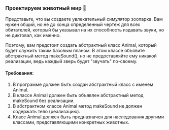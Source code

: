
### Проектируем животный мир 🦁

Представьте, что вы создаете увлекательный симулятор зоопарка. Вам нужен общий, но не до конца определенный чертеж для всех обитателей, который бы указывал на их способность издавать звуки, но не диктовал, как именно.

Поэтому, вам предстоит создать абстрактный класс Animal, который будет служить таким базовым планом. В этом классе объявите абстрактный метод makeSound(), но не предоставляйте ему никакой реализации, ведь каждый зверь будет "звучать" по-своему.

#### Требования:
1. В программе должен быть создан абстрактный класс с именем Animal.
2. В классе Animal должен быть объявлен абстрактный метод makeSound без реализации.
3. В абстрактном классе Animal метод makeSound не должен содержать тело (реализацию).
4. Класс Animal должен быть предназначен для наследования другими классами, представляющими конкретных животных.